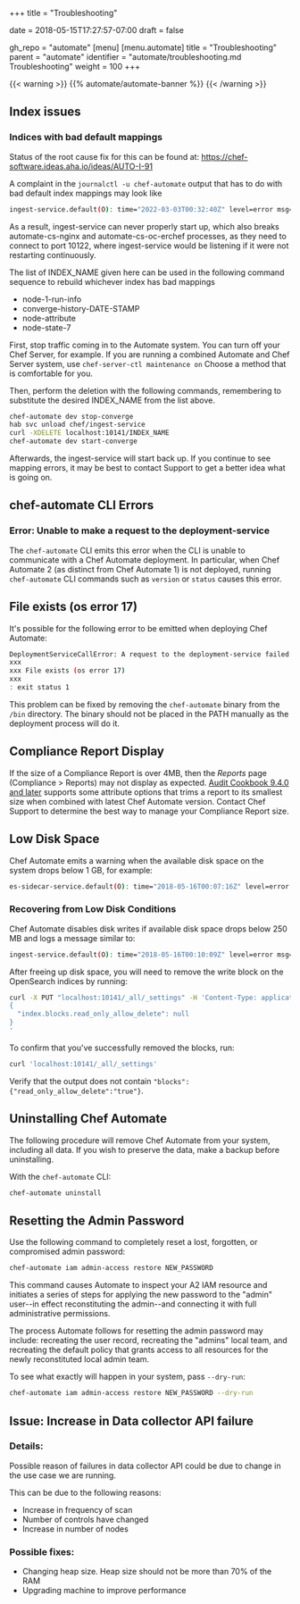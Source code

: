 +++
title = "Troubleshooting"

date = 2018-05-15T17:27:57-07:00
draft = false

gh_repo = "automate"
[menu]
  [menu.automate]
    title = "Troubleshooting"
    parent = "automate"
    identifier = "automate/troubleshooting.md Troubleshooting"
    weight = 100
+++

{{< warning >}}
{{% automate/automate-banner %}}
{{< /warning >}}

## Index issues

### Indices with bad default mappings

Status of the root cause fix for this can be found at: https://chef-software.ideas.aha.io/ideas/AUTO-I-91

A complaint in the `journalctl -u chef-automate` output that has to do with bad default index mappings may look like

```bash
ingest-service.default(O): time="2022-03-03T00:32:40Z" level=error msg="Failed initializing elasticsearch" error="Error creating index node-1-run-info with error: elastic: Error 400 (Bad Request): mapper [node_uuid] of different type, current_type [text], merged_type [keyword] [type=illegal_argument_exception]"
```

As a result, ingest-service can never properly start up, which also breaks automate-cs-nginx and automate-cs-oc-erchef processes, as they need to connect to port 10122, where ingest-service would be listening if it were not restarting continuously.

The list of INDEX_NAME given here can be used in the following command sequence to rebuild whichever index has bad mappings

* node-1-run-info
* converge-history-DATE-STAMP
* node-attribute
* node-state-7

First, stop traffic coming in to the Automate system. You can turn off your Chef Server, for example.
If you are running a combined Automate and Chef Server system, use `chef-server-ctl maintenance on`
Choose a method that is comfortable for you.

Then, perform the deletion with the following commands, remembering to substitute the desired INDEX_NAME from the list above.

```bash
chef-automate dev stop-converge
hab svc unload chef/ingest-service
curl -XDELETE localhost:10141/INDEX_NAME
chef-automate dev start-converge
```

Afterwards, the ingest-service will start back up.
If you continue to see mapping errors, it may be best to contact Support to get a better idea what is going on.

## chef-automate CLI Errors

### Error: Unable to make a request to the deployment-service

The `chef-automate` CLI emits this error when the CLI is unable to communicate with a Chef Automate deployment. In particular, when Chef Automate 2 (as distinct from Chef Automate 1) is not deployed, running `chef-automate` CLI commands such as `version` or `status` causes this error.

## File exists (os error 17)

It's possible for the following error to be emitted when deploying Chef Automate:

```bash
DeploymentServiceCallError: A request to the deployment-service failed: Request to configure deployment failed: rpc error: code = Unknown desc = failed to binlink command "chef-automate" in pkg "chef/automate-cli/0.1.0/20181212085335" - hab output: >> Binlinking chef-automate from chef/automate-cli/0.1.0/20181212085335 into /bin
xxx
xxx File exists (os error 17)
xxx
: exit status 1
```

This problem can be fixed by removing the `chef-automate` binary from the `/bin` directory. The binary
should not be placed in the PATH manually as the deployment process will do it.

## Compliance Report Display

If the size of a Compliance Report is over 4MB, then the _Reports_ page (Compliance > Reports) may not display as expected.
[Audit Cookbook 9.4.0 and later](https://github.com/chef-cookbooks/audit) supports some attribute options that trims a report to its smallest size when combined with latest Chef Automate version.
Contact Chef Support to determine the best way to manage your Compliance Report size.

## Low Disk Space

Chef Automate emits a warning when the available disk space on the system drops below 1 GB, for example:

```bash
es-sidecar-service.default(O): time="2018-05-16T00:07:16Z" level=error msg="Disk free below critical threshold" avail_bytes=43368448 host=127.0.0.1 mount="/ (overlay)" threshold_bytes=536870912 total_bytes=31361703936
```

### Recovering from Low Disk Conditions

Chef Automate disables disk writes if available disk space drops below 250 MB and logs a message similar to:

```bash
ingest-service.default(O): time="2018-05-16T00:10:09Z" level=error msg="Message failure" error="rpc error: code = Internal desc = elastic: Error 403 (Forbidden): blocked by: [FORBIDDEN/12/index read-only / allow delete (api)]; [type=cluster_block_exception] elastic: Error 403 (Forbidden): blocked by: [FORBIDDEN/12/index read-only / allow delete (api)]; [type=cluster_block_exception]"
```

After freeing up disk space, you will need to remove the write block on the OpenSearch indices by running:

```bash
curl -X PUT "localhost:10141/_all/_settings" -H 'Content-Type: application/json' -d'
{
  "index.blocks.read_only_allow_delete": null
}
'
```

To confirm that you've successfully removed the blocks, run:

```bash
curl 'localhost:10141/_all/_settings'
```

Verify that the output does not contain `"blocks":{"read_only_allow_delete":"true"}`.

## Uninstalling Chef Automate

The following procedure will remove Chef Automate from your system,
including all data. If you wish to preserve the data, make a backup
before uninstalling.

With the `chef-automate` CLI:

```bash
chef-automate uninstall
```

## Resetting the Admin Password

Use the following command to completely reset a lost, forgotten, or compromised admin password:

```bash
chef-automate iam admin-access restore NEW_PASSWORD
```

This command causes Automate to inspect your A2 IAM resource and initiates a series of steps for applying the new password to the "admin" user--in effect reconstituting the admin--and connecting it with full administrative permissions.

The process Automate follows for resetting the admin password may include: recreating the user record, recreating the "admins" local team, and recreating the default policy that grants access to all resources for the newly reconstituted local admin team.

To see what exactly will happen in your system, pass `--dry-run`:

```bash
chef-automate iam admin-access restore NEW_PASSWORD --dry-run
```

## Issue: Increase in Data collector API failure

### Details:

Possible reason of failures in data collector API could be due to change in the use case we are running.

This can be due to the following reasons:

- Increase in frequency of scan
- Number of controls have changed
- Increase in number of nodes


### Possible fixes:

- Changing heap size. Heap size should not be more than 70% of the RAM
- Upgrading machine to improve performance
